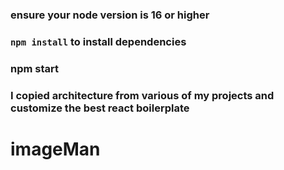 ### ensure your node version is 16 or higher

### `npm install` to install dependencies

### npm start

### I copied architecture from various of my projects and customize the best react boilerplate
# imageMan
